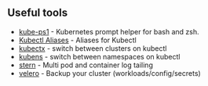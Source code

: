 ## Useful tools

* [kube-ps1](https://github.com/jonmosco/kube-ps1) - Kubernetes prompt helper for bash and zsh.
* [Kubectl Aliases](https://github.com/ahmetb/kubectl-aliases) - Aliases for Kubectl
* [kubectx](https://github.com/ahmetb/kubectx) - switch between clusters on kubectl
* [kubens](https://github.com/ahmetb/kubectx) - switch between namespaces on kubectl
* [stern](https://github.com/wercker/stern) - Multi pod and container log tailing
* [velero](https://velero.io/) - Backup your cluster (workloads/config/secrets)
